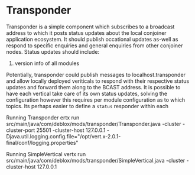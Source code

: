# Transponder

Transponder is a simple component which subscribes to a broadcast address to which it posts status updates about the
local conjoiner application ecosystem. It should publish occational updates as-well as respond to specific enquiries
and general enquiries from other conjoiner nodes. Status updates should include:
1. version info of all modules

Potentially, transponder could publish messages to localhost.transponder and allow locally deployed
veriticals to respond with their respective status updates and forward them along to the BCAST address.
It is possible to have each vertical take care of its own status updates, solving the configuration however this requires per module configuration
as to which topics. Its perhaps easier to define a `status` responder within each


Running Transponder
ertx run src/main/java/com/deblox/mods/transponder/Transponder.java -cluster  -cluster-port 25501 -cluster-host 127.0.0.1 -Djava.util.logging.config.file="/opt/vert.x-2.0.1-final/conf/logging.properties"

Running SimpleVertical
vertx run src/main/java/com/deblox/mods/transponder/SimpleVertical.java  -cluster   -cluster-host 127.0.0.1
